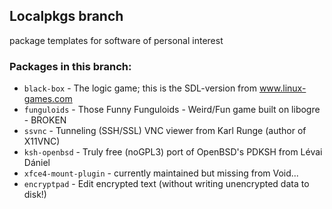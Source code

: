 ## Localpkgs branch
package templates for software of personal interest

### Packages in this branch:
- `black-box` - The logic game; this is the SDL-version from www.linux-games.com
- `funguloids` - Those Funny Funguloids - Weird/Fun game built on libogre - BROKEN
- `ssvnc` - Tunneling (SSH/SSL) VNC viewer from Karl Runge (author of X11VNC)
- `ksh-openbsd` - Truly free (noGPL3) port of OpenBSD's PDKSH from Lévai Dániel
- `xfce4-mount-plugin` - currently maintained but missing from Void...
- `encryptpad` - Edit encrypted text (without writing unencrypted data to disk!)

